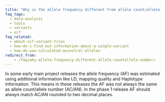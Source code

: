 ```yaml
---
title: "Why is the allele frequency different from allele count/allele number?"
faq_tags:
  - data-analysis
  - tools
  - variants
  - vcf
faq_related:
  - about-vcf-variant-files
  - how-do-i-find-out-information-about-a-single-variant
  - how-do-you-calculated-ancestral-alleles
redirect_from:
    - /faq/why-allele-frequency-different-allele-countallele-number/
---
```


In some early main project releases the allele frequency (AF) was estimated using additional information like LD, mapping quality and Haplotype information. This means in these releases the AF was not always the same as allele count/allele number (AC/AN). In the phase 1 release AF should always match AC/AN rounded to two decimal places.
